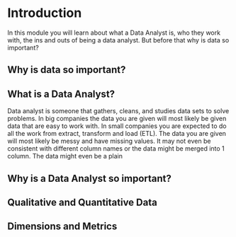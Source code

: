 # Introduction
In this module you will learn about what a Data Analyst is, who they work with, the ins and outs of being a data analyst. But before that why is data so important?
## Why is data so important?

## What is a Data Analyst?
Data analyst is someone that gathers, cleans, and studies data sets to solve problems. In big companies the data you are given will most likely be given data that are easy to work with. In small companies you are expected to do all the work from extract, transform and load (ETL). The data you are given will most likely be messy and have missing values. It may not even be consistent with different column names or the data might be merged into 1 column. The data might even be a plain
## Why is a Data Analyst so important?

## Qualitative and Quantitative Data

## Dimensions and Metrics

## 
